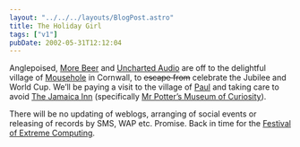 ```yaml
---
layout: "../../../layouts/BlogPost.astro"
title: The Holiday Girl
tags: ["v1"]
pubDate: 2002-05-31T12:12:04
---
```


Anglepoised, [More Beer][1] and [Uncharted Audio][2] are off to the delightful village of [Mousehole][3] in Cornwall, to <strike>escape from</strike> celebrate the Jubilee and World Cup. We&#8217;ll be paying a visit to the village of [Paul][4] and taking care to avoid [The Jamaica Inn][5] (specifically [Mr Potter&#8217;s Museum of Curiosity][6]).

There will be no updating of weblogs, arranging of social events or releasing of records by SMS, WAP etc. Promise. Back in time for the [Festival of Extreme Computing][7].

[1]: http://groups.yahoo.com/group/morebeer/ "More Beer: a mailing list"
[2]: http://www.unchartedaudio.com/ "Uncharted Audio: a record label"
[3]: http://www.cornishlight.co.uk/mousehole.htm "Mousehole: A short guide with pictures by Cornish Light"
[4]: http://www.cornwall-info.co.uk/towns.asp?town=Penzance "Paul: Torched by Spanish ships in 1595"
[5]: http://www.jamaicainn.co.uk/ "The Jamaica Inn"
[6]: http://www.jamaicainn.co.uk/PotterMuseum.htm "Mr Potter's Museum of Curiosity"
[7]: http://www.xcom2002.com/ "Extreme Computing 2002 (should be back in time for it, anyway. not necessarily attending)"
